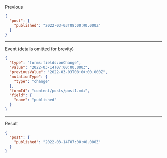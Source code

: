 Previous
```json
{
  "post": {
    "published": "2022-03-03T08:00:00.000Z"
  }
}
```
---

Event (details omitted for brevity)
```json
{
  "type": "forms:fields:onChange",
  "value": "2022-03-14T07:00:00.000Z",
  "previousValue": "2022-03-03T08:00:00.000Z",
  "mutationType": {
    "type": "change"
  },
  "formId": "content/posts/post1.mdx",
  "field": {
    "name": "published"
  }
}
```
---

Result
```json
{
  "post": {
    "published": "2022-03-14T07:00:00.000Z"
  }
}
```